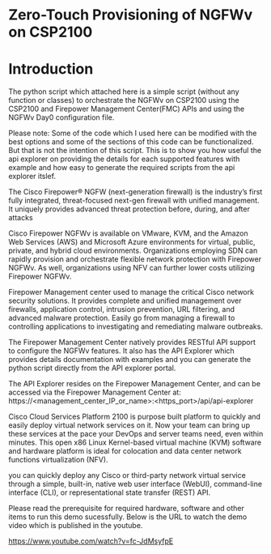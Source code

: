 <H1>Zero-Touch Provisioning of NGFWv on CSP2100<H1>

# Introduction

The python script which attached here is a simple script (without any function or classes) to orchestrate the NGFWv on CSP2100 using the CSP2100 and Firepower Management Center(FMC) APIs and using the NGFWv Day0 configuration file.

Please note: Some of the code which I used here can be modified with the best options and some of the sections of this code can be functionalized. But that is not the intention of this script. This is to show you how useful the api explorer on providing the details for each supported features with example and how easy to generate the required scripts from the api explorer itslef. 

The Cisco Firepower® NGFW (next-generation firewall) is the industry’s first fully integrated, threat-focused next-gen firewall with unified management. It uniquely provides advanced threat protection before, during, and after attacks

Cisco Firepower NGFWv is available on VMware, KVM, and the Amazon Web Services (AWS) and Microsoft Azure environments for virtual, public, private, and hybrid cloud environments. Organizations employing SDN can rapidly provision and orchestrate flexible network protection with Firepower NGFWv. As well, organizations using NFV can further lower costs utilizing Firepower NGFWv.

Firepower Management center used to manage the critical Cisco network security solutions. It provides complete and unified management over firewalls, application control, intrusion prevention, URL filtering, and advanced malware protection. Easily go from managing a firewall to controlling applications to investigating and remediating malware outbreaks.

The Firepower Management Center natively provides RESTful API support to configure the NGFWv features.
It also has the API Explorer which provides details documentation with examples and you can generate the python script directly from the API explorer portal.

The API Explorer resides on the Firepower Management Center, and can be accessed via the Firepower Management Center at:
https://<management_center_IP_or_name>:<https_port>/api/api-explorer

Cisco Cloud Services Platform 2100 is purpose built platform to quickly and easily deploy virtual network services on it. Now your team can bring up these services at the pace your DevOps and server teams need, even within minutes. This open x86 Linux Kernel-based virtual machine (KVM) software and hardware platform is ideal for colocation and data center network functions virtualization (NFV).

you can quickly deploy any Cisco or third-party network virtual service through a simple, built-in, native web user interface (WebUI), command-line interface (CLI), or representational state transfer (REST) API.

Please read the prerequisite for required hardware, software and other items to run this demo sucessfully. 
Below is the URL to watch the demo video which is published in the youtube. 

https://www.youtube.com/watch?v=fc-JdMsyfpE







